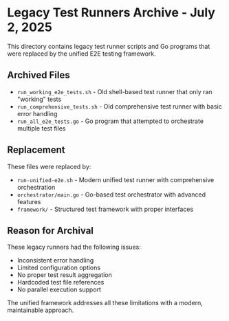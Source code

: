 # Legacy Test Runners Archive - July 2, 2025

This directory contains legacy test runner scripts and Go programs that were replaced by the unified E2E testing framework.

## Archived Files

- `run_working_e2e_tests.sh` - Old shell-based test runner that only ran "working" tests
- `run_comprehensive_tests.sh` - Old comprehensive test runner with basic error handling
- `run_all_e2e_tests.go` - Go program that attempted to orchestrate multiple test files

## Replacement

These files were replaced by:
- `run-unified-e2e.sh` - Modern unified test runner with comprehensive orchestration
- `orchestrator/main.go` - Go-based test orchestrator with advanced features
- `framework/` - Structured test framework with proper interfaces

## Reason for Archival

These legacy runners had the following issues:
- Inconsistent error handling
- Limited configuration options
- No proper test result aggregation
- Hardcoded test file references
- No parallel execution support

The unified framework addresses all these limitations with a modern, maintainable approach.